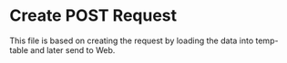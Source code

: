 # Create POST Request
This file is based on creating the request by loading the data into temp-table and later send to Web. <br>
